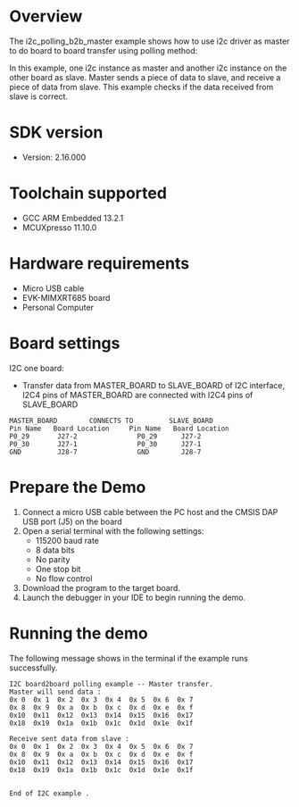 Overview
========
The i2c_polling_b2b_master example shows how to use i2c driver as master to do board to board transfer
using polling method:

In this example, one i2c instance as master and another i2c instance on the other board as slave. Master sends a
piece of data to slave, and receive a piece of data from slave. This example checks if the data received from
slave is correct.

SDK version
===========
- Version: 2.16.000

Toolchain supported
===================
- GCC ARM Embedded  13.2.1
- MCUXpresso  11.10.0

Hardware requirements
=====================
- Micro USB cable
- EVK-MIMXRT685 board
- Personal Computer

Board settings
==============

I2C one board:
  + Transfer data from MASTER_BOARD to SLAVE_BOARD of I2C interface, I2C4 pins of MASTER_BOARD are connected with
    I2C4 pins of SLAVE_BOARD
~~~~~~~~~~~~~~~~~~~~~~~~~~~~~~~~~~~~~~~~~~~~~~~~~~~~~~
MASTER_BOARD        CONNECTS TO         SLAVE_BOARD
Pin Name   Board Location     Pin Name   Board Location
P0_29       J27-2               P0_29      J27-2
P0_30       J27-1               P0_30      J27-1
GND         J28-7               GND        J28-7
~~~~~~~~~~~~~~~~~~~~~~~~~~~~~~~~~~~~~~~~~~~~~~~~~~~~~~

Prepare the Demo
================
1.  Connect a micro USB cable between the PC host and the CMSIS DAP USB port (J5) on the board
2.  Open a serial terminal with the following settings:
    - 115200 baud rate
    - 8 data bits
    - No parity
    - One stop bit
    - No flow control
3.  Download the program to the target board.
4.  Launch the debugger in your IDE to begin running the demo.

Running the demo
================
The following message shows in the terminal if the example runs successfully.

~~~~~~~~~~~~~~~~~~~~~~~~~~~~
I2C board2board polling example -- Master transfer.
Master will send data :
0x 0  0x 1  0x 2  0x 3  0x 4  0x 5  0x 6  0x 7
0x 8  0x 9  0x a  0x b  0x c  0x d  0x e  0x f
0x10  0x11  0x12  0x13  0x14  0x15  0x16  0x17
0x18  0x19  0x1a  0x1b  0x1c  0x1d  0x1e  0x1f

Receive sent data from slave :
0x 0  0x 1  0x 2  0x 3  0x 4  0x 5  0x 6  0x 7
0x 8  0x 9  0x a  0x b  0x c  0x d  0x e  0x f
0x10  0x11  0x12  0x13  0x14  0x15  0x16  0x17
0x18  0x19  0x1a  0x1b  0x1c  0x1d  0x1e  0x1f


End of I2C example .
~~~~~~~~~~~~~~~~~~~~~~~~~~~~
